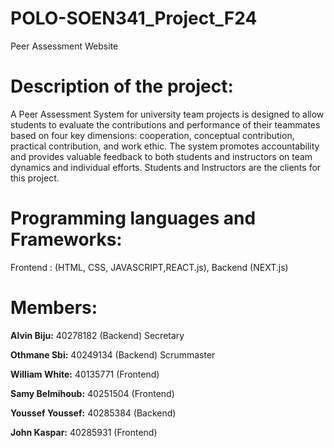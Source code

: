 # POLO-SOEN341_Project_F24
Peer Assessment Website

# Description of the project:
A Peer Assessment System for university team projects is designed to allow students to evaluate the contributions and performance of their teammates based on four key dimensions: cooperation, conceptual contribution, practical contribution, and work ethic. The system promotes accountability and provides valuable feedback to both students and instructors on team dynamics and individual efforts. Students and Instructors are the clients for this project.

# Programming languages and Frameworks:
Frontend : (HTML, CSS, JAVASCRIPT,REACT.js),  Backend (NEXT.js)

# Members:

**Alvin Biju:** 40278182 (Backend) Secretary

**Othmane Sbi:** 40249134  (Backend) Scrummaster

**William White:** 40135771  (Frontend)

**Samy Belmihoub:** 40251504 (Frontend)

**Youssef Youssef:** 40285384  (Backend)

**John Kaspar:** 40285931  (Frontend)
